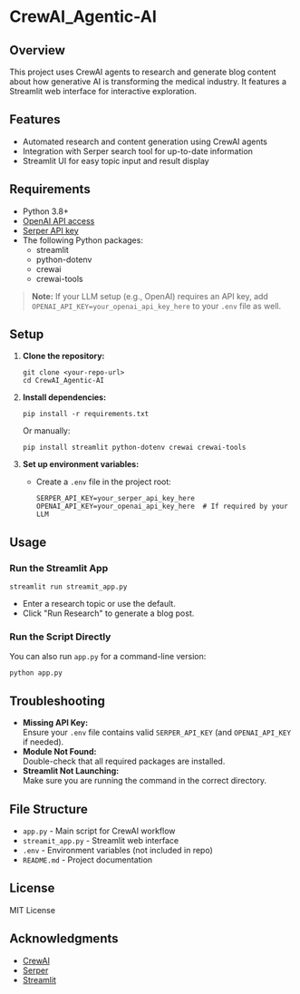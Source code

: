 # CrewAI_Agentic-AI

## Overview

This project uses CrewAI agents to research and generate blog content about how generative AI is transforming the medical industry. It features a Streamlit web interface for interactive exploration.

## Features

- Automated research and content generation using CrewAI agents
- Integration with Serper search tool for up-to-date information
- Streamlit UI for easy topic input and result display

## Requirements

- Python 3.8+
- [OpenAI API access](https://platform.openai.com/)
- [Serper API key](https://serper.dev/)
- The following Python packages:
  - streamlit
  - python-dotenv
  - crewai
  - crewai-tools

> **Note:** If your LLM setup (e.g., OpenAI) requires an API key, add `OPENAI_API_KEY=your_openai_api_key_here` to your `.env` file as well.

## Setup

1. **Clone the repository:**
   ```
   git clone <your-repo-url>
   cd CrewAI_Agentic-AI
   ```

2. **Install dependencies:**
   ```
   pip install -r requirements.txt
   ```
   Or manually:
   ```
   pip install streamlit python-dotenv crewai crewai-tools
   ```

3. **Set up environment variables:**
   - Create a `.env` file in the project root:
     ```
     SERPER_API_KEY=your_serper_api_key_here
     OPENAI_API_KEY=your_openai_api_key_here  # If required by your LLM
     ```

## Usage

### Run the Streamlit App

```
streamlit run streamit_app.py
```

- Enter a research topic or use the default.
- Click "Run Research" to generate a blog post.

### Run the Script Directly

You can also run `app.py` for a command-line version:
```
python app.py
```

## Troubleshooting

- **Missing API Key:**  
  Ensure your `.env` file contains valid `SERPER_API_KEY` (and `OPENAI_API_KEY` if needed).
- **Module Not Found:**  
  Double-check that all required packages are installed.
- **Streamlit Not Launching:**  
  Make sure you are running the command in the correct directory.

## File Structure

- `app.py` - Main script for CrewAI workflow
- `streamit_app.py` - Streamlit web interface
- `.env` - Environment variables (not included in repo)
- `README.md` - Project documentation

## License

MIT License

## Acknowledgments

- [CrewAI](https://github.com/joaomdmoura/crewai)
- [Serper](https://serper.dev/)
- [Streamlit](https://streamlit.io/)